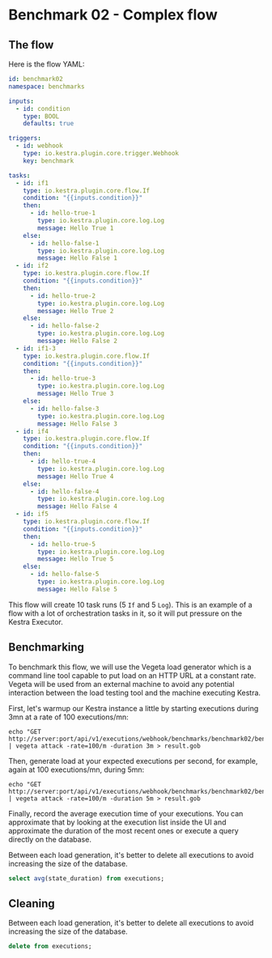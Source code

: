 # Benchmark 02 - Complex flow

## The flow

Here is the flow YAML:

```yaml
id: benchmark02
namespace: benchmarks

inputs:
  - id: condition
    type: BOOL
    defaults: true

triggers:
  - id: webhook
    type: io.kestra.plugin.core.trigger.Webhook
    key: benchmark

tasks:
  - id: if1
    type: io.kestra.plugin.core.flow.If
    condition: "{{inputs.condition}}"
    then:
      - id: hello-true-1
        type: io.kestra.plugin.core.log.Log
        message: Hello True 1
    else:
      - id: hello-false-1
        type: io.kestra.plugin.core.log.Log
        message: Hello False 1
  - id: if2
    type: io.kestra.plugin.core.flow.If
    condition: "{{inputs.condition}}"
    then:
      - id: hello-true-2
        type: io.kestra.plugin.core.log.Log
        message: Hello True 2
    else:
      - id: hello-false-2
        type: io.kestra.plugin.core.log.Log
        message: Hello False 2
  - id: if1-3
    type: io.kestra.plugin.core.flow.If
    condition: "{{inputs.condition}}"
    then:
      - id: hello-true-3
        type: io.kestra.plugin.core.log.Log
        message: Hello True 3
    else:
      - id: hello-false-3
        type: io.kestra.plugin.core.log.Log
        message: Hello False 3
  - id: if4
    type: io.kestra.plugin.core.flow.If
    condition: "{{inputs.condition}}"
    then:
      - id: hello-true-4
        type: io.kestra.plugin.core.log.Log
        message: Hello True 4
    else:
      - id: hello-false-4
        type: io.kestra.plugin.core.log.Log
        message: Hello False 4
  - id: if5
    type: io.kestra.plugin.core.flow.If
    condition: "{{inputs.condition}}"
    then:
      - id: hello-true-5
        type: io.kestra.plugin.core.log.Log
        message: Hello True 5
    else:
      - id: hello-false-5
        type: io.kestra.plugin.core.log.Log
        message: Hello False 5
```

This flow will create 10 task runs (5 `If` and 5 `Log`). 
This is an example of a flow with a lot of orchestration tasks in it, so it will put pressure on the Kestra Executor.

## Benchmarking

To benchmark this flow, we will use the Vegeta load generator which is a command line tool capable to put load on an HTTP URL at a constant rate.
Vegeta will be used from an external machine to avoid any potential interaction between the load testing tool and the machine executing Kestra.

First, let's warmup our Kestra instance a little by starting executions during 3mn at a rate of 100 executions/mn:
```shell
echo "GET http://server:port/api/v1/executions/webhook/benchmarks/benchmark02/benchmark" | vegeta attack -rate=100/m -duration 3m > result.gob
```

Then, generate load at your expected executions per second, for example, again at 100 executions/mn, during 5mn:
```shell
echo "GET http://server:port/api/v1/executions/webhook/benchmarks/benchmark02/benchmark" | vegeta attack -rate=100/m -duration 5m > result.gob
```

Finally, record the average execution time of your executions.
You can approximate that by looking at the execution list inside the UI and approximate the duration of the most recent ones or execute a query directly on the database.

Between each load generation, it's better to delete all executions to avoid increasing the size of the database.

```sql
select avg(state_duration) from executions;
```

## Cleaning

Between each load generation, it's better to delete all executions to avoid increasing the size of the database.

```sql
delete from executions;
```